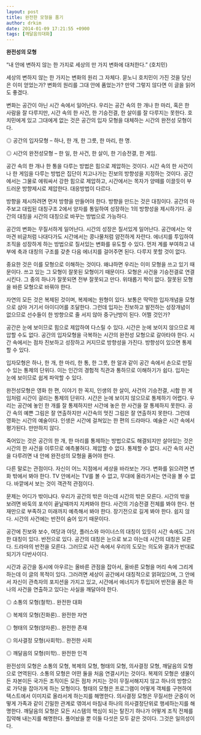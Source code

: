 ```yaml
---
layout: post
title: 완전한 모형을 품기
author: drkim
date: 2014-01-09 17:21:55 +0900
tags: [깨달음의대화]
---
```

**완전성의 모형**

  


“내 안에 변하지 않는 한 가지로 세상의 만 가지 변화에 대처한다.” (호치민) 

  


세상의 변하지 않는 한 가지는 변화의 원리 그 자체다. 묻노니 호치민이 가진 것을 당신은 이미 얻었는가? 변화의 원리를 그대 안에 품었는가? 만약 그렇지 않다면 이 글을 읽어도 좋겠다. 

  


변화는 공간이 아닌 시간 속에서 일어난다. 우리는 공간 속의 한 개나 한 마리, 혹은 한 사람을 잘 다루지만, 시간 속의 한 사건, 한 기승전결, 한 살이를 잘 다루지는 못한다. 호치민에게 있고 그대에게 없는 것은 공간의 입자 모형을 대체하는 시간의 완전성 모형이다. 

  


◎ 공간의 입자모형 – 하나, 한 개, 한 그릇, 한 마리, 한 명.

◎ 시간의 완전성모형 – 한 일, 한 사건, 한 살이, 한 기승전결, 한 게임. 

  


공간 속의 한 개나 한 통을 다루는 방법은 힘으로 제압하는 것이다. 시간 속의 한 사건이나 한 게임을 다루는 방법은 집단이 치고나가는 진보의 방향성을 지정하는 것이다. 공간에서는 그물로 에워싸서 강한 힘으로 제압하고, 시간에서는 목자가 양떼를 이끌듯이 부드러운 방향제시로 제압한다. 대응방법이 다르다. 

  


방향을 제시하려면 먼저 방향을 만들어야 한다. 방향을 만드는 것은 대칭이다. 공간의 마주보고 대립된 대칭구조 2에서 양자를 통일하여 성장하는 1의 방향성을 제시하기다. 공간의 대칭을 시간의 대칭으로 바꾸는 방법으로 가능하다. 

  


공간의 변화는 무질서하게 일어난다. 시간의 성장은 질서있게 일어난다. 공간에서는 악마견 비글처럼 나대다가도 시간에서는 콩나물처럼 얌전하게 자란다. 에너지를 투입하여 조직을 성장하게 하는 방법으로 질서있는 변화를 유도할 수 있다. 먼저 계를 부여하고 내부에 축과 대칭의 구조를 갖춘 다음 에너지를 걸어주면 된다. 다루지 못할 것이 없다. 

  


중요한 것은 이를 모형으로 이해하는 것이다. 왜냐하면 우리는 이미 모형을 쓰고 있기 때문이다. 쓰고 있는 그 모형이 잘못된 모형이기 때문이다. 모형은 사건을 기승전결로 연결시킨다. 그 중의 하나가 잘못되면 전부 잘못되고 만다. 위태롭기 짝이 없다. 잘못된 모형을 바른 모형으로 바꿔야 한다. 

  


자연의 모든 것은 복제된 것이며, 복제에는 원형이 있다. 보통은 딱딱한 입자개념을 모형으로 삼아 거기서 아이디어를 조달한다. 그런데 입자는 진보하고 발전하는 성장개념이 없으므로 선수들이 한 방향으로 줄 서지 않아 중구난방이 된다. 어쩔 것인가? 

  


공간은 눈에 보이므로 힘으로 제압하여 다스릴 수 있다. 시간은 눈에 보이지 않으므로 제압할 수도 없다. 공간의 입자모형을 극복하는 시간의 완전성 모형으로 갈아타야 한다. 시간 속에서는 점차 진보하고 성장하고 커지므로 방향성을 가진다. 방향성이 있으면 통제할 수 있다.

  


입자모형은 하나, 한 개, 한 마리, 한 통, 한 그릇, 한 알과 같이 공간 속에서 손으로 만질 수 있는 통제의 단위다. 이는 인간의 경험적 직관과 통하므로 이해하기가 쉽다. 입자는 눈에 보이므로 쉽게 파악할 수 있다. 

  


완전성모형은 영화 한 편, 이야기 한 꼭지, 인생의 한 살이, 사건의 기승전결, 시합 한 게임처럼 시간이 걸리는 통제의 단위다. 시간은 눈에 보이지 않으므로 통제하기 어렵다. 우리는 공간에 놓인 한 개를 잘 통제하지만 시간에 놓은 한 사건을 잘 통제하지 못한다. 공간 속의 예쁜 그림은 잘 연출하지만 시간속의 멋진 그림은 잘 연출하지 못한다. 그런데 영화는 시간의 예술이다. 인생은 시간에 걸쳐있는 한 편의 드라마다. 예술은 시간 속에서 평가된다. 만만하지 않다. 

  


죽어있는 것은 공간의 한 개, 한 마리를 통제하는 방법으로도 해결되지만 살아있는 것은 시간의 한 사건을 이루므로 예측불허다. 제압할 수 없다. 통제할 수 없다. 시간 속의 사건을 다루려면 내 안에 완전성의 모형을 품어야 한다. 

  


다른 말로는 관점이다. 자신이 어느 지점에서 세상을 바라보는 가다. 변화를 읽으려면 변화 밖에서 봐야 한다. TV 안에서는 TV를 볼 수 없고, 무대에 올라가서는 연극을 볼 수 없다. 바깥에서 보는 것이 객관적 관점이다. 

  


문제는 어디가 밖이냐다. 우리가 공간의 밖은 아는데 시간의 밖은 모른다. 시간의 밖을 보려면 바둑의 포석이 끝날때까지 지켜봐야 한다. 사건의 기승전결 전체를 봐야 한다. 현재만으로 부족하고 미래까지 예측해서 봐야 한다. 장기전으로 길게 봐야 한다. 쉽지 않다. 시간의 사건에는 반전이 숨어 있기 때문이다. 

  


공간에 진보와 보수, 여당과 야당, 플러스와 마이너스의 대칭이 있듯이 시간 속에도 그러한 대칭이 있다. 반전으로 있다. 공간의 대칭은 눈으로 보고 아는데 시간의 대칭은 모른다. 드라마의 반전을 모른다. 그러므로 사건 속에서 우리의 도모는 의도와 결과가 반대로 되기가 다반사이다. 

  


시간과 공간을 동시에 아우르는 올바른 관점을 잡아서, 올바른 모형을 머리 속에 그리게 하는데 이 글의 목적이 있다. 그러려면 세상이 공간에서 대칭적으로 얽혀있으며, 그 안에서 자신이 관측자의 포지션을 가지고 있고, 시간에서 에너지가 투입되어 반전을 품은 하나의 사건을 연출하고 있다는 사실을 깨달아야 한다. 

  


◎ 소통의 모형(철학).. 완전한 대화

◎ 복제의 모형(진화론).. 완전한 자연

◎ 형태의 모형(양자론).. 완전한 존재

◎ 의사결정 모형(사회학).. 완전한 사회

◎ 깨달음의 모형(미학).. 완전한 인격 

  


완전성의 모형은 소통의 모형, 복제의 모형, 형태의 모형, 의사결정 모형, 깨달음의 모형으로 연역된다. 소통의 모형은 어떤 둘을 처음 연결시키는 것이다. 복제의 모형은 생물이든 자본이든 국가든 조직이든 모든 점차 커지는 것이 무질서해지지 않고 하나의 방향으로 가닥을 잡아가게 하는 모형이다. 형태의 모형은 프로그램이 어떻게 객체를 구현하여 텍스트에서 이미지로 올라서게 하는지를 해명한다. 의사결정 모형은 무질서한 군중이 어떻게 가족과 같이 긴밀한 관계로 엮여서 마침내 하나의 의사결정단위로 행세하는지를 해명한다. 깨달음의 모형은 모든 시스템의 핵심이 되는 탈진기 하나가 어떻게 조직 전체를 집약해 내는지를 해명한다. 풀어놨을 뿐 이들 다섯은 모두 같은 것이다. 그것은 일의성이다.